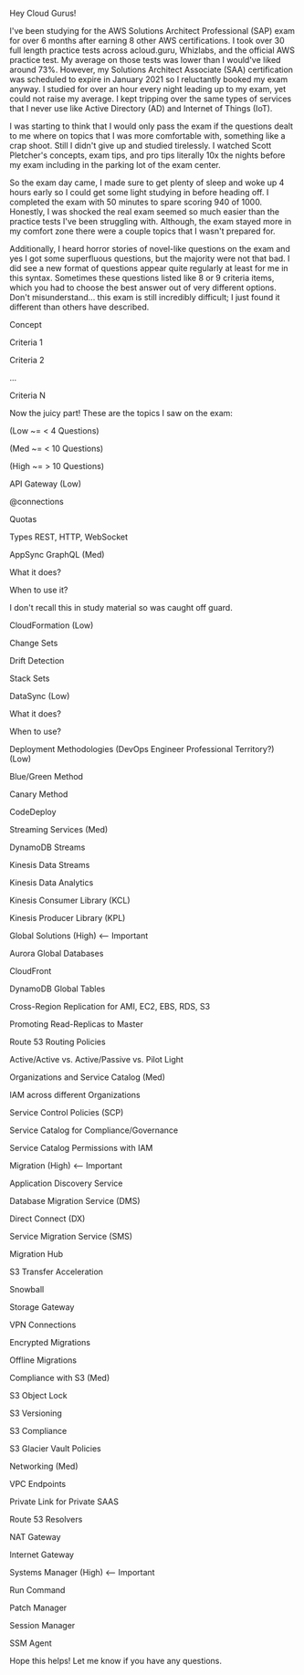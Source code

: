 Hey Cloud Gurus!

I've been studying for the AWS Solutions Architect Professional (SAP) exam for over 6 months after earning 8 other AWS certifications. I took over 30 full length practice tests across acloud.guru, Whizlabs, and the official AWS practice test. My average on those tests was lower than I would've liked around 73%. However, my Solutions Architect Associate (SAA) certification was scheduled to expire in January 2021 so I reluctantly booked my exam anyway. I studied for over an hour every night leading up to my exam, yet could not raise my average. I kept tripping over the same types of services that I never use like Active Directory (AD) and Internet of Things (IoT).

I was starting to think that I would only pass the exam if the questions dealt to me where on topics that I was more comfortable with, something like a crap shoot. Still I didn't give up and studied tirelessly. I watched Scott Pletcher's concepts, exam tips, and pro tips literally 10x the nights before my exam including in the parking lot of the exam center.

So the exam day came, I made sure to get plenty of sleep and woke up 4 hours early so I could get some light studying in before heading off. I completed the exam with 50 minutes to spare scoring 940 of 1000. Honestly, I was shocked the real exam seemed so much easier than the practice tests I've been struggling with. Although, the exam stayed more in my comfort zone there were a couple topics that I wasn't prepared for.

Additionally, I heard horror stories of novel-like questions on the exam and yes I got some superfluous questions, but the majority were not that bad. I did see a new format of questions appear quite regularly at least for me in this syntax. Sometimes these questions listed like 8 or 9 criteria items, which you had to choose the best answer out of very different options. Don't misunderstand... this exam is still incredibly difficult; I just found it different than others have described.

Concept

Criteria 1

Criteria 2

...

Criteria N

Now the juicy part! These are the topics I saw on the exam:

(Low ~= < 4 Questions)

(Med ~= < 10 Questions)

(High ~= > 10 Questions)

API Gateway (Low)

@connections

Quotas

Types REST, HTTP, WebSocket

AppSync GraphQL (Med)

What it does?

When to use it?

I don't recall this in study material so was caught off guard.

CloudFormation (Low)

Change Sets

Drift Detection

Stack Sets

DataSync (Low)

What it does?

When to use?

Deployment Methodologies (DevOps Engineer Professional Territory?) (Low)

Blue/Green Method

Canary Method

CodeDeploy

Streaming Services (Med)

DynamoDB Streams

Kinesis Data Streams

Kinesis Data Analytics

Kinesis Consumer Library (KCL)

Kinesis Producer Library (KPL)

Global Solutions (High) <-- Important

Aurora Global Databases

CloudFront

DynamoDB Global Tables

Cross-Region Replication for AMI, EC2, EBS, RDS, S3

Promoting Read-Replicas to Master

Route 53 Routing Policies

Active/Active vs. Active/Passive vs. Pilot Light

Organizations and Service Catalog (Med)

IAM across different Organizations

Service Control Policies (SCP)

Service Catalog for Compliance/Governance

Service Catalog Permissions with IAM

Migration (High) <-- Important

Application Discovery Service

Database Migration Service (DMS)

Direct Connect (DX)

Service Migration Service (SMS)

Migration Hub

S3 Transfer Acceleration

Snowball

Storage Gateway

VPN Connections

Encrypted Migrations

Offline Migrations

Compliance with S3 (Med)

S3 Object Lock

S3 Versioning

S3 Compliance

S3 Glacier Vault Policies

Networking (Med)

VPC Endpoints

Private Link for Private SAAS

Route 53 Resolvers

NAT Gateway

Internet Gateway

Systems Manager (High) <-- Important

Run Command

Patch Manager

Session Manager

SSM Agent

Hope this helps! Let me know if you have any questions.
